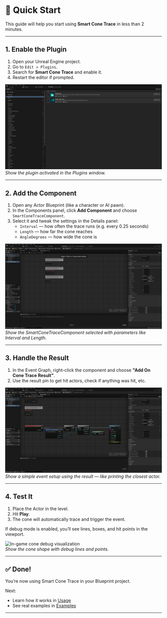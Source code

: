 # 🚀 Quick Start

This guide will help you start using **Smart Cone Trace** in less than 2 minutes.

---

## 1. Enable the Plugin

1. Open your Unreal Engine project.
2. Go to `Edit > Plugins`.
3. Search for **Smart Cone Trace** and enable it.
4. Restart the editor if prompted.

![Plugin browser with Smart Cone Trace enabled](images/quick-start_SCREENSHOT_1.png)
*Show the plugin activated in the Plugins window.*

---

## 2. Add the Component

1. Open any Actor Blueprint (like a character or AI pawn).
2. In the Components panel, click **Add Component** and choose `SmartConeTraceComponent`.
3. Select it and tweak the settings in the Details panel:
   - `Interval` — how often the trace runs (e.g. every 0.25 seconds)
   - `Length` — how far the cone reaches
   - `AngleDegrees` — how wide the cone is

![Component added to Blueprint and settings panel](images/quick-start_SCREENSHOT_2.png)
*Show the SmartConeTraceComponent selected with parameters like Interval and Length.*

---

## 3. Handle the Result

1. In the Event Graph, right-click the component and choose **"Add On Cone Trace Result"**.
2. Use the result pin to get hit actors, check if anything was hit, etc.

![Event node and handling logic in Blueprint](images/quick-start_SCREENSHOT_3.png)  
*Show a simple event setup using the result — like printing the closest actor.*

---

## 4. Test It

1. Place the Actor in the level.
2. Hit **Play**.
3. The cone will automatically trace and trigger the event.

If debug mode is enabled, you’ll see lines, boxes, and hit points in the viewport.

![In-game cone debug visualization](images/quick-start_SCREENSHOT_4.png)  
*Show the cone shape with debug lines and points.*

---

## ✅ Done!

You’re now using Smart Cone Trace in your Blueprint project.

Next:
- Learn how it works in [Usage](usage.md)
- See real examples in [Examples](examples.md)

---
